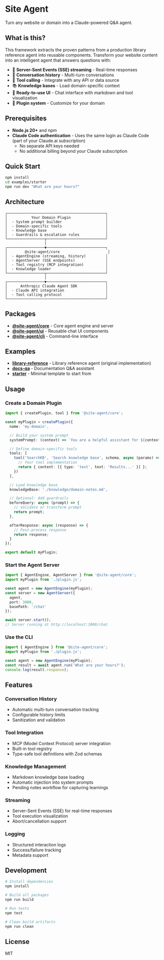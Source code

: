 # Site Agent

Turn any website or domain into a Claude-powered Q&A agent.

## What is this?

This framework extracts the proven patterns from a production library reference agent into reusable components. Transform your website content into an intelligent agent that answers questions with:

- 🚀 **Server-Sent Events (SSE) streaming** - Real-time responses
- 💬 **Conversation history** - Multi-turn conversations
- 🔧 **Tool calling** - Integrate with any API or data source
- 📚 **Knowledge bases** - Load domain-specific context
- 🎨 **Ready-to-use UI** - Chat interface with markdown and tool visualization
- 🔌 **Plugin system** - Customize for your domain

## Prerequisites

- **Node.js 20+** and npm
- **Claude Code authentication** - Uses the same login as Claude Code (part of your Claude.ai subscription)
  - No separate API keys needed
  - No additional billing beyond your Claude subscription

## Quick Start

```bash
npm install
cd examples/starter
npm run dev "What are your hours?"
```

## Architecture

```
┌─────────────────────────────────────────────┐
│           Your Domain Plugin                │
│  - System prompt builder                    │
│  - Domain-specific tools                    │
│  - Knowledge base                           │
│  - Guardrails & escalation rules            │
└─────────────────┬───────────────────────────┘
                  │
┌─────────────────▼───────────────────────────┐
│        @site-agent/core                      │
│  - AgentEngine (streaming, history)         │
│  - AgentServer (SSE endpoints)              │
│  - Tool registry (MCP integration)          │
│  - Knowledge loader                         │
└─────────────────┬───────────────────────────┘
                  │
┌─────────────────▼───────────────────────────┐
│      Anthropic Claude Agent SDK             │
│  - Claude API integration                   │
│  - Tool calling protocol                    │
└─────────────────────────────────────────────┘
```

## Packages

- **[@site-agent/core](./packages/core)** - Core agent engine and server
- **[@site-agent/ui](./packages/ui)** - Reusable chat UI components
- **[@site-agent/cli](./packages/cli)** - Command-line interface

## Examples

- **[library-reference](./examples/library-reference)** - Library reference agent (original implementation)
- **[docs-qa](./examples/docs-qa)** - Documentation Q&A assistant
- **[starter](./examples/starter)** - Minimal template to start from

## Usage

### Create a Domain Plugin

```typescript
import { createPlugin, tool } from '@site-agent/core';

const myPlugin = createPlugin({
  name: 'my-domain',

  // Build your system prompt
  systemPrompt: (context) => `You are a helpful assistant for ${context.domain}...`,

  // Define domain-specific tools
  tools: [
    tool('SearchKB', 'Search knowledge base', schema, async (params) => {
      // Your tool implementation
      return { content: [{ type: 'text', text: 'Results...' }] };
    })
  ],

  // Load knowledge base
  knowledgeBase: './knowledge/domain-notes.md',

  // Optional: Add guardrails
  beforeQuery: async (prompt) => {
    // Validate or transform prompt
    return prompt;
  },

  afterResponse: async (response) => {
    // Post-process response
    return response;
  }
});

export default myPlugin;
```

### Start the Agent Server

```typescript
import { AgentEngine, AgentServer } from '@site-agent/core';
import myPlugin from './plugin.js';

const agent = new AgentEngine(myPlugin);
const server = new AgentServer({
  agent,
  port: 3000,
  basePath: '/chat'
});

await server.start();
// Server running at http://localhost:3000/chat
```

### Use the CLI

```typescript
import { AgentEngine } from '@site-agent/core';
import myPlugin from './plugin.js';

const agent = new AgentEngine(myPlugin);
const result = await agent.run('What are your hours?');
console.log(result.response);
```

## Features

### Conversation History
- Automatic multi-turn conversation tracking
- Configurable history limits
- Sanitization and validation

### Tool Integration
- MCP (Model Context Protocol) server integration
- Built-in tool registry
- Type-safe tool definitions with Zod schemas

### Knowledge Management
- Markdown knowledge base loading
- Automatic injection into system prompts
- Pending notes workflow for capturing learnings

### Streaming
- Server-Sent Events (SSE) for real-time responses
- Tool execution visualization
- Abort/cancellation support

### Logging
- Structured interaction logs
- Success/failure tracking
- Metadata support

## Development

```bash
# Install dependencies
npm install

# Build all packages
npm run build

# Run tests
npm test

# Clean build artifacts
npm run clean
```

## License

MIT
